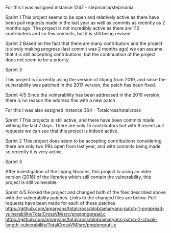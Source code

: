 
For this I was assigned instance 1247 - stepmania/stepmania

Sprint 1
This project seems to be open and relatively active as there have been pull requests made in the last year as well as commits as recently as 2 months ago. The project is not incredibly active as there are 110 contributers and so few commits, but it is still being revised

Sprint 2
Based on the fact that there are many contributors and the project is slowly making progress (last commit was 2 months ago) we can assume that it is still accepting contributions, but the continuation of the project does not seem to be a priority.

Sprint 3

This project is currently using the version of libpng from 2019, and since the vulnerability was patched in the 2017 version, the patch has been fixed.

Sprint 4/5
Since the vulnerability has been addressed in the 2019 version, there is no reason the address this with a new patch

For this I was also assigned instance 364 - Totalcross/totalcross

Sprint 1
This projects is still active, and there have been commits made withing the last 7 days. There are only 15 contributors but with 8 recent pull requests we can see that this project is indeed active. 

Sprint 2
This project does seem to be accepting contributions considering there are only two PRs open from last year, and with commits being made so recently it is very active. 

Sprint 3

After investigation of the libpng libraries, this project is using an older version (2016) of the libraries which still contain the vulnerability, this project is still vulnerable.

Sprint 4/5
Forked the project and changed both of the files described above with the vulnerability patches. Links to the changed files are below. Pull requests have been made for each of these patches
https://github.com/amaryans/totalcross/blob/amaryans-patch-1-pngpread-vulnerability/TotalCrossVM/src/png/pngpread.c
https://github.com/amaryans/totalcross/blob/amaryans-patch-2-chunk-length-vulnerability/TotalCrossVM/src/png/pngrutil.c



